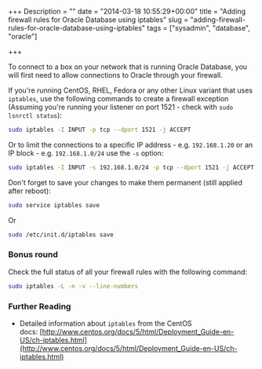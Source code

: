 +++
Description = ""
date = "2014-03-18 10:55:29+00:00"
title = "Adding firewall rules for Oracle Database using iptables"
slug = "adding-firewall-rules-for-oracle-database-using-iptables"
tags = ["sysadmin", "database", "oracle"]

+++

To connect to a box on your network that is running Oracle Database, you will first need to allow connections to Oracle through your firewall.

<!--more-->

If you're running CentOS, RHEL, Fedora or any other Linux variant that uses `iptables`, use the following commands to create a firewall exception (Assuming you're running your listener on port 1521 - check with `sudo lsnrctl status`):

```bash
sudo iptables -I INPUT -p tcp --dport 1521 -j ACCEPT
```

Or to limit the connections to a specific IP address - e.g. `192.168.1.20` or an IP block - e.g. `192.168.1.0/24` use the `-s` option:

```bash
sudo iptables -I INPUT -s 192.168.1.0/24 -p tcp --dport 1521 -j ACCEPT
```

Don't forget to save your changes to make them permanent (still applied after reboot):

```bash
sudo service iptables save
```

Or

```bash
sudo /etc/init.d/iptables save
```

### Bonus round

Check the full status of all your firewall rules with the following command:

```bash
sudo iptables -L -n -v --line-numbers
```

### Further Reading

* Detailed information about `iptables` from the CentOS docs: [http://www.centos.org/docs/5/html/Deployment_Guide-en-US/ch-iptables.html](http://www.centos.org/docs/5/html/Deployment_Guide-en-US/ch-iptables.html)
